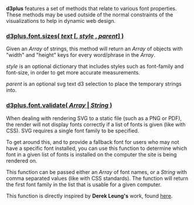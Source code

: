 **d3plus** features a set of methods that relate to various font properties. These methods may be used outside of the normal constraints of the visualizations to help in dynamic web design.

### <a name="sizes" href="#sizes">d3plus.font.sizes( *text* [, *style* , *parent*] )</a>

Given an *Array* of strings, this method will return an *Array* of objects with "width" and "height" keys for every word/phrase in the *Array*.

*style* is an optional dictionary that includes styles such as font-family and font-size, in order to get more accurate measurements.

*parent* is an optional svg text d3 selection to place the temporary strings into.

### <a name="validate" href="#validate">d3plus.font.validate( *Array* | *String* )</a>

When dealing with rendering SVG to a static file (such as a PNG or PDF), the render will not display fonts correctly if a list of fonts is given (like with CSS). SVG requires a single font family to be specified.

To get around this, and to provide a fallback font for users who may not have a specific font installed, you can use this function to determine which font in a given list of fonts is installed on the computer the site is being rendered on.

This function can be passed either an *Array* of font names, or a *String* with comma separated values (like with CSS standards). The function will return the first font family in the list that is usable for a given computer.

This function is directly inspired by **Derek Leung's** work, found [here](http://derek1906.site50.net/works/jfont.php).
